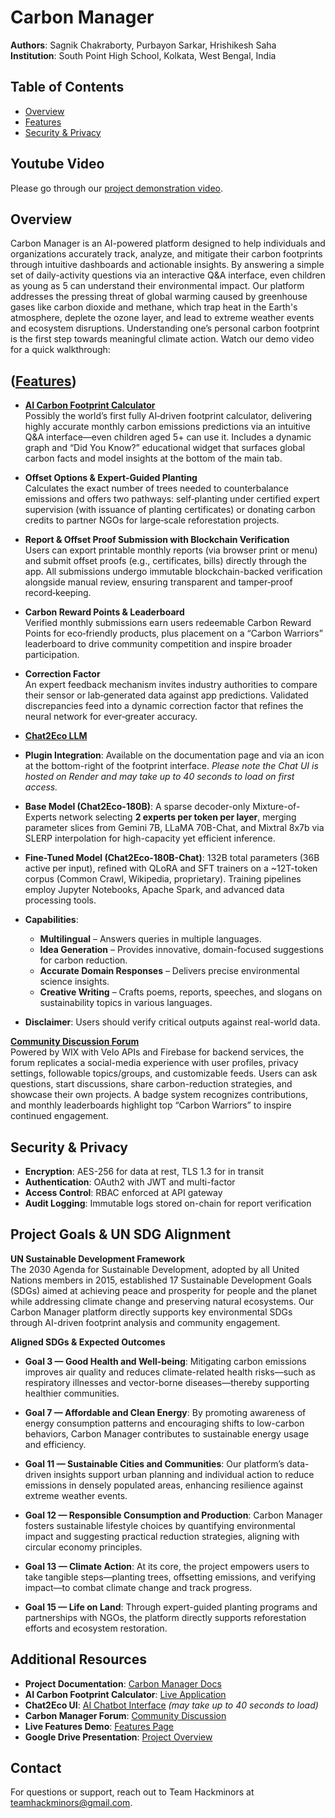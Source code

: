 # Carbon Manager

**Authors**: Sagnik Chakraborty, Purbayon Sarkar, Hrishikesh Saha  
**Institution**: South Point High School, Kolkata, West Bengal, India

## Table of Contents

- [Overview](#overview)
- [Features](#features)
- [Security & Privacy](#security--privacy)

## Youtube Video
Please go through our [project demonstration video](https://www.youtube.com/watch?v=ENhW6AN1RK0).

## Overview

Carbon Manager is an AI-powered platform designed to help individuals and organizations accurately track, analyze, and mitigate their carbon footprints through intuitive dashboards and actionable insights. By answering a simple set of daily-activity questions via an interactive Q&A interface, even children as young as 5 can understand their environmental impact. Our platform addresses the pressing threat of global warming caused by greenhouse gases like carbon dioxide and methane, which trap heat in the Earth's atmosphere, deplete the ozone layer, and lead to extreme weather events and ecosystem disruptions. Understanding one’s personal carbon footprint is the first step towards meaningful climate action. Watch our demo video for a quick walkthrough: 

## ([Features](https://carbon-manager.vercel.app/features))

- **[AI Carbon Footprint Calculator](https://carbonmanager.streamlit.app/)**  
  Possibly the world’s first fully AI‑driven footprint calculator, delivering highly accurate monthly carbon emissions predictions via an intuitive Q&A interface—even children aged 5+ can use it. Includes a dynamic graph and “Did You Know?” educational widget that surfaces global carbon facts and model insights at the bottom of the main tab.

- **Offset Options & Expert-Guided Planting**  
  Calculates the exact number of trees needed to counterbalance emissions and offers two pathways: self‑planting under certified expert supervision (with issuance of planting certificates) or donating carbon credits to partner NGOs for large‑scale reforestation projects.

- **Report & Offset Proof Submission with Blockchain Verification**  
  Users can export printable monthly reports (via browser print or menu) and submit offset proofs (e.g., certificates, bills) directly through the app. All submissions undergo immutable blockchain-backed verification alongside manual review, ensuring transparent and tamper‑proof record‑keeping.

- **Carbon Reward Points & Leaderboard**  
  Verified monthly submissions earn users redeemable Carbon Reward Points for eco‑friendly products, plus placement on a “Carbon Warriors” leaderboard to drive community competition and inspire broader participation.

- **Correction Factor**  
  An expert feedback mechanism invites industry authorities to compare their sensor or lab‑generated data against app predictions. Validated discrepancies feed into a dynamic correction factor that refines the neural network for ever‑greater accuracy.

- **[Chat2Eco LLM](https://cm-chat.onrender.com/)**  
- **Plugin Integration**: Available on the documentation page and via an icon at the bottom-right of the footprint interface. *Please note the Chat UI is hosted on Render and may take up to 40 seconds to load on first access.*
- **Base Model (Chat2Eco-180B)**: A sparse decoder-only Mixture-of-Experts network selecting **2 experts per token per layer**, merging parameter slices from Gemini 7B, LLaMA 70B-Chat, and Mixtral 8x7b via SLERP interpolation for high-capacity yet efficient inference.  
- **Fine-Tuned Model (Chat2Eco-180B-Chat)**: 132B total parameters (36B active per input), refined with QLoRA and SFT trainers on a ~12T-token corpus (Common Crawl, Wikipedia, proprietary). Training pipelines employ Jupyter Notebooks, Apache Spark, and advanced data processing tools.  
- **Capabilities**:  
  - **Multilingual** – Answers queries in multiple languages.  
  - **Idea Generation** – Provides innovative, domain-focused suggestions for carbon reduction.  
  - **Accurate Domain Responses** – Delivers precise environmental science insights.  
  - **Creative Writing** – Crafts poems, reports, speeches, and slogans on sustainability topics in various languages.  
- **Disclaimer**: Users should verify critical outputs against real-world data.  

**[Community Discussion Forum](https://appdevelopersagnik.wixsite.com/carbon-manager-forum)**  
Powered by WIX with Velo APIs and Firebase for backend services, the forum replicates a social-media experience with user profiles, privacy settings, followable topics/groups, and customizable feeds. Users can ask questions, start discussions, share carbon-reduction strategies, and showcase their own projects. A badge system recognizes contributions, and monthly leaderboards highlight top “Carbon Warriors” to inspire continued engagement.

## Security & Privacy

- **Encryption**: AES-256 for data at rest, TLS 1.3 for in transit
- **Authentication**: OAuth2 with JWT and multi-factor
- **Access Control**: RBAC enforced at API gateway
- **Audit Logging**: Immutable logs stored on-chain for report verification

## Project Goals & UN SDG Alignment

**UN Sustainable Development Framework**  
The 2030 Agenda for Sustainable Development, adopted by all United Nations members in 2015, established 17 Sustainable Development Goals (SDGs) aimed at achieving peace and prosperity for people and the planet while addressing climate change and preserving natural ecosystems. Our Carbon Manager platform directly supports key environmental SDGs through AI-driven footprint analysis and community engagement.

**Aligned SDGs & Expected Outcomes**  
- **Goal 3 — Good Health and Well-being**: Mitigating carbon emissions improves air quality and reduces climate-related health risks—such as respiratory illnesses and vector-borne diseases—thereby supporting healthier communities.

- **Goal 7 — Affordable and Clean Energy**: By promoting awareness of energy consumption patterns and encouraging shifts to low-carbon behaviors, Carbon Manager contributes to sustainable energy usage and efficiency.

- **Goal 11 — Sustainable Cities and Communities**: Our platform’s data-driven insights support urban planning and individual action to reduce emissions in densely populated areas, enhancing resilience against extreme weather events.

- **Goal 12 — Responsible Consumption and Production**: Carbon Manager fosters sustainable lifestyle choices by quantifying environmental impact and suggesting practical reduction strategies, aligning with circular economy principles.

- **Goal 13 — Climate Action**: At its core, the project empowers users to take tangible steps—planting trees, offsetting emissions, and verifying impact—to combat climate change and track progress.

- **Goal 15 — Life on Land**: Through expert-guided planting programs and partnerships with NGOs, the platform directly supports reforestation efforts and ecosystem restoration.

## Additional Resources

- **Project Documentation**: [Carbon Manager Docs](https://teamhackminors.github.io)  
- **AI Carbon Footprint Calculator**: [Live Application](https://teamhackminors.github.io/carbonfootprintmanager)  
- **Chat2Eco UI**: [AI Chatbot Interface](https://cm-chat.onrender.com/) *(may take up to 40 seconds to load)*  
- **Carbon Manager Forum**: [Community Discussion](https://appdevelopersagnik.wixsite.com/carbon-manager-forum)  
- **Live Features Demo**: [Features Page](https://carbon-manager-hackminors-2025.vercel.app/features)  
- **Google Drive Presentation**: [Project Overview](https://drive.google.com/uc?export=download&id=14MoovBMj2122y3CTeu4lmf-2yW3lRqpc)

## Contact

For questions or support, reach out to Team Hackminors at [teamhackminors@gmail.com](mailto:teamhackminors@gmail.com).

